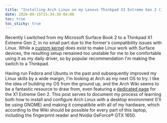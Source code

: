 ```yaml
---
title: "Installing Arch Linux on my Lenovo Thinkpad X1 Extreme Gen 2 (In Progress)"
date: 2020-09-15T15:34:30-04:00
toc: true
toc_sticky: true
---
```


Recently I switched from my Microsoft Surface Book 2 to a Thinkpad X1 Extreme Gen 2, in no small part due to the former's compatibility issues with Linux. While a [custom kernel](https://github.com/linux-surface/linux-surface) does exist to make Linux work with Surface devices, the resulting setup remained too unstable for me to be comfortable using it as my daily driver, so by popular recommendation I'm making the switch to a Thinkpad. 

Having run Fedora and Ubuntu in the past and subsequently improved my Linux skills by a wide margin, I'm looking at Arch as my next OS to try. I like the idea of building my OS from the ground up, and the Arch Wiki seems to be a fantastic resource to draw from, even featuring a [dedicated page](https://wiki.archlinux.org/index.php/Lenovo_ThinkPad_X1_Extreme_(Gen_2)) for the X1 Extreme Gen 2. This post serves to document my process of learning both how to install and configure Arch Linux with a desktop environment (I'll be using GNOME) and making it compatibile with all of my hardware, which according to the Wiki should be possible for every part of this laptop, including the fingerprint reader and Nvidia GeForce® GTX 1650.